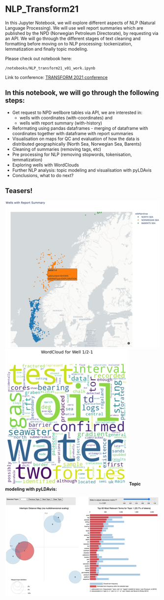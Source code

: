 # NLP_Transform21

In this Jupyter Notebook, we will explore different aspects of NLP (Natural Language Processing). We will use well report summaries which are published by the NPD (Norwegian Petroleum Directorate), by requesting via an API. We will go through the different stages of text cleaning and formatting before moving on to NLP processing: tockenization, lemmatization and finally topic modeling.</br>

Please check out notebook here:</br>
```
/notebooks/NLP_transform21_v01_work.ipynb
```
Link to conference: [TRANSFORM 2021 conference](https://softwareunderground.org/transform-2021)

## In this notebook, we will go through the following steps:
- Get request to NPD wellbore tables via API, we are interested in:
  - wells with coordinates (with-coordinates) and 
  - wells with report summary (with-history)
- Reformating using pandas dataframes - merging of dataframe with coordinates together with dataframe with report summaries
- Visualisation on maps for QC and evaluation of how the data is distributed geographically (North Sea, Norwegian Sea, Barents)
- Cleaning of summaries (removing tags, etc)
- Pre processing for NLP (removing stopwords, tokenisation, lemmatization)
- Exploring wells with WordClouds
- Further NLP analysis: topic modeling and visualisation with pyLDAvis
- Conclusions, what to do next?

## Teasers!
<img src="images/well_map_with_popup.jpg" width="750">
<img src="images/wordcloud_well_1_2-1.jpg" width="400">
<b>Topic modeling with pyLDAvis:</b><br>
<br>
<img src="images/topic_modeling_pyLDAvis.jpg" width="850">
